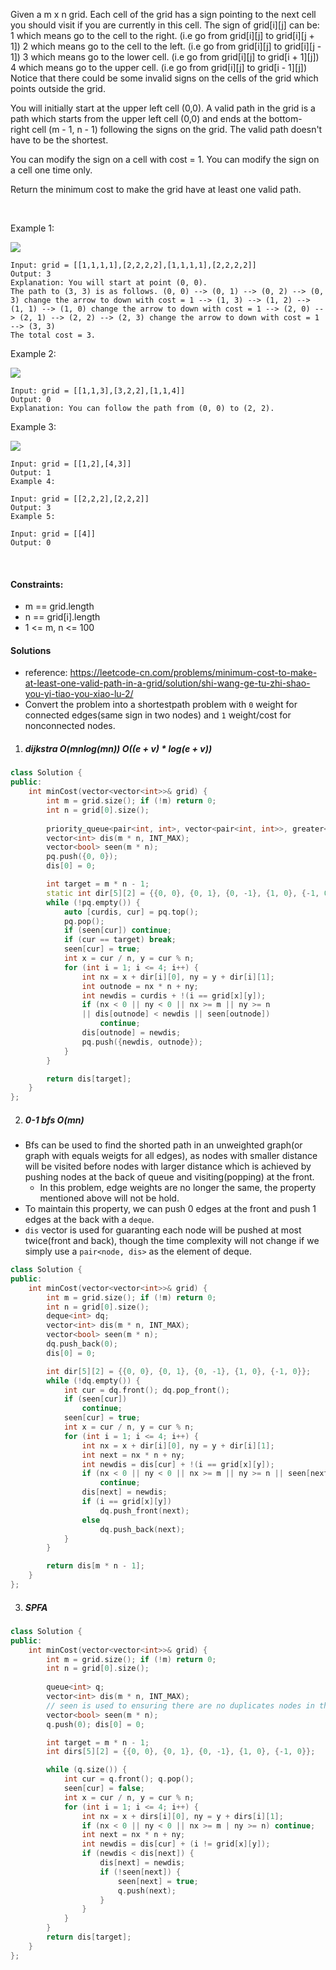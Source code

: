 Given a m x n grid. Each cell of the grid has a sign pointing to the next cell you should visit if you are currently in this cell. The sign of grid[i][j] can be:
1 which means go to the cell to the right. (i.e go from grid[i][j] to grid[i][j + 1])
2 which means go to the cell to the left. (i.e go from grid[i][j] to grid[i][j - 1])
3 which means go to the lower cell. (i.e go from grid[i][j] to grid[i + 1][j])
4 which means go to the upper cell. (i.e go from grid[i][j] to grid[i - 1][j])
Notice that there could be some invalid signs on the cells of the grid which points outside the grid.

You will initially start at the upper left cell (0,0). A valid path in the grid is a path which starts from the upper left cell (0,0) and ends at the bottom-right cell (m - 1, n - 1) following the signs on the grid. The valid path doesn't have to be the shortest.

You can modify the sign on a cell with cost = 1. You can modify the sign on a cell one time only.

Return the minimum cost to make the grid have at least one valid path.

 


Example 1:

![](https://assets.leetcode.com/uploads/2020/02/13/grid1.png)
```
Input: grid = [[1,1,1,1],[2,2,2,2],[1,1,1,1],[2,2,2,2]]
Output: 3
Explanation: You will start at point (0, 0).
The path to (3, 3) is as follows. (0, 0) --> (0, 1) --> (0, 2) --> (0, 3) change the arrow to down with cost = 1 --> (1, 3) --> (1, 2) --> (1, 1) --> (1, 0) change the arrow to down with cost = 1 --> (2, 0) --> (2, 1) --> (2, 2) --> (2, 3) change the arrow to down with cost = 1 --> (3, 3)
The total cost = 3.
```

Example 2:

![](https://assets.leetcode.com/uploads/2020/02/13/grid2.png)
```
Input: grid = [[1,1,3],[3,2,2],[1,1,4]]
Output: 0
Explanation: You can follow the path from (0, 0) to (2, 2).
```

Example 3:

![](https://assets.leetcode.com/uploads/2020/02/13/grid3.png)
```
Input: grid = [[1,2],[4,3]]
Output: 1
Example 4:

Input: grid = [[2,2,2],[2,2,2]]
Output: 3
Example 5:

Input: grid = [[4]]
Output: 0
```
 

#### Constraints:

- m == grid.length
- n == grid[i].length
- 1 <= m, n <= 100


#### Solutions

- reference: https://leetcode-cn.com/problems/minimum-cost-to-make-at-least-one-valid-path-in-a-grid/solution/shi-wang-ge-tu-zhi-shao-you-yi-tiao-you-xiao-lu-2/
- Convert the problem into a shortestpath problem with `0` weight for connected edges(same sign in two nodes) and `1` weight/cost for nonconnected nodes.

1. ##### dijkstra O(mnlog(mn)) O((e + v) * log(e + v))

```c++
class Solution {
public:
    int minCost(vector<vector<int>>& grid) {
        int m = grid.size(); if (!m) return 0;
        int n = grid[0].size();
        
        priority_queue<pair<int, int>, vector<pair<int, int>>, greater<>> pq;
        vector<int> dis(m * n, INT_MAX);
        vector<bool> seen(m * n);
        pq.push({0, 0}); 
        dis[0] = 0;

        int target = m * n - 1;
        static int dir[5][2] = {{0, 0}, {0, 1}, {0, -1}, {1, 0}, {-1, 0}};
        while (!pq.empty()) {
            auto [curdis, cur] = pq.top();
            pq.pop();
            if (seen[cur]) continue;
            if (cur == target) break;
            seen[cur] = true;
            int x = cur / n, y = cur % n;
            for (int i = 1; i <= 4; i++) {
                int nx = x + dir[i][0], ny = y + dir[i][1];
                int outnode = nx * n + ny;
                int newdis = curdis + !(i == grid[x][y]);
                if (nx < 0 || ny < 0 || nx >= m || ny >= n 
                || dis[outnode] < newdis || seen[outnode])
                    continue;
                dis[outnode] = newdis;
                pq.push({newdis, outnode});
            }
        }

        return dis[target];
    }
};
```


2. ##### 0-1 bfs O(mn)

- Bfs can be used to find the shorted path in an unweighted graph(or graph with equals weigts for all edges), as nodes with smaller distance will be visited before nodes with larger distance which is achieved by pushing nodes at the back of queue and visiting(popping) at the front.
    - In this problem, edge weights are no longer the same, the property mentioned above will not be hold.
- To maintain this property, we can push 0 edges at the front and push 1 edges at the back with a `deque`.
- `dis` vector is used for guaranting each node will be pushed at most twice(front and back), though the time complexity will not change if we simply use a `pair<node, dis>` as the element of deque.

```c++
class Solution {
public:
    int minCost(vector<vector<int>>& grid) {
        int m = grid.size(); if (!m) return 0;
        int n = grid[0].size();
        deque<int> dq;
        vector<int> dis(m * n, INT_MAX);
        vector<bool> seen(m * n);
        dq.push_back(0);
        dis[0] = 0;

        int dir[5][2] = {{0, 0}, {0, 1}, {0, -1}, {1, 0}, {-1, 0}};
        while (!dq.empty()) {
            int cur = dq.front(); dq.pop_front();
            if (seen[cur])
                continue;
            seen[cur] = true;
            int x = cur / n, y = cur % n;
            for (int i = 1; i <= 4; i++) {
                int nx = x + dir[i][0], ny = y + dir[i][1];
                int next = nx * n + ny;
                int newdis = dis[cur] + !(i == grid[x][y]);
                if (nx < 0 || ny < 0 || nx >= m || ny >= n || seen[next] || dis[next] < newdis)
                    continue;
                dis[next] = newdis;
                if (i == grid[x][y])
                    dq.push_front(next);
                else
                    dq.push_back(next);
            }
        }

        return dis[m * n - 1];
    }
};
```


3. ##### SPFA

```c++
class Solution {
public:
    int minCost(vector<vector<int>>& grid) {
        int m = grid.size(); if (!m) return 0;
        int n = grid[0].size();
        
        queue<int> q;
        vector<int> dis(m * n, INT_MAX);
        // seen is used to ensuring there are no duplicates nodes in the queue
        vector<bool> seen(m * n);
        q.push(0); dis[0] = 0;

        int target = m * n - 1;
        int dirs[5][2] = {{0, 0}, {0, 1}, {0, -1}, {1, 0}, {-1, 0}};

        while (q.size()) {
            int cur = q.front(); q.pop();
            seen[cur] = false;
            int x = cur / n, y = cur % n;
            for (int i = 1; i <= 4; i++) {
                int nx = x + dirs[i][0], ny = y + dirs[i][1];
                if (nx < 0 || ny < 0 || nx >= m | ny >= n) continue;
                int next = nx * n + ny;
                int newdis = dis[cur] + (i != grid[x][y]);
                if (newdis < dis[next]) {
                    dis[next] = newdis;
                    if (!seen[next]) {
                        seen[next] = true;
                        q.push(next);
                    }
                }
            }
        }
        return dis[target];
    }
};
```
